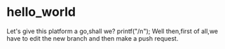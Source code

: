 # hello_world
Let's give this platform a go,shall we?
printf("/n");
Well then,first of all,we have to edit the new branch and then make a push request.
